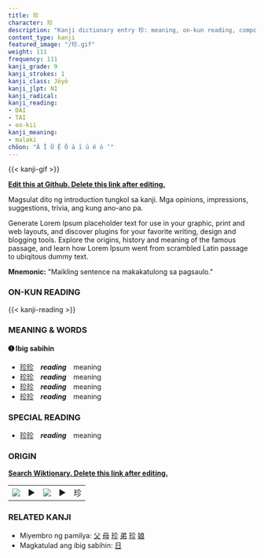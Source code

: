 ```yaml
---
title: 珍
character: 珍
description: "Kanji dictionary entry 珍: meaning, on-kun reading, compounds, origin, related kanji"
content_type: kanji
featured_image: "/珍.gif"
weight: 111
frequency: 111
kanji_grade: 9
kanji_strokes: 1
kanji_class: Jōyō
kanji_jlpt: N1
kanji_radical: 
kanji_reading: 
- DAI
- TAI
- oo-kii
kanji_meaning:
- malaki
chōon: "Ā Ī Ū Ē Ō ā ī ū ē ō ’"
---
```

[//]: # (Don't edit the line below. Kanji animated GIF code is automatically generated.)
{{< kanji-gif >}}

[//]: # (Edit below this line.)

**[Edit this at Github. Delete this link after editing.](https://github.com/tim0g/tim/tree/main/content/kanji/珍/index.md)**

Magsulat dito ng introduction tungkol sa kanji. Mga opinions, impressions, suggestions, trivia, ang kung ano-ano pa.

Generate Lorem Ipsum placeholder text for use in your graphic, print and web layouts, and discover plugins for your favorite writing, design and blogging tools. Explore the origins, history and meaning of the famous passage, and learn how Lorem Ipsum went from scrambled Latin passage to ubiqitous dummy text.
 
**Mnemonic:** "Maikling sentence na makakatulong sa pagsaulo."

### ON-KUN READING

[//]: # (Don't edit the line below. ON-KUN READING code is automatically generated.)
{{< kanji-reading >}}

### MEANING & WORDS

#### ➊ **Ibig sabihin**
  - [珍](../珍)[珍](../珍)　***reading***　meaning
  - [珍](../珍)[珍](../珍)　***reading***　meaning
  - [珍](../珍)[珍](../珍)　***reading***　meaning
  - [珍](../珍)[珍](../珍)　***reading***　meaning

### SPECIAL READING
  - [珍](../珍)[珍](../珍)　***reading***　meaning

### ORIGIN

**[Search Wiktionary. Delete this link after editing.](https://wiktionary.org/wiki/珍)**
<table class="kanji-table"><tr><td>
<img src="60px-珍-bronze.svg.png">
</td><td>▶</td><td>
<img src="60px-珍-oracle.svg.png">
</td><td>▶</td>
<td class="kanji-origin">珍</td>
</tr></table>

### RELATED KANJI
- Miyembro ng pamilya: [父](../父) [母](../母) [珍](../珍) [弟](../弟) [珍](../珍) [娘](../娘)
- Magkatulad ang ibig sabihin: [日](../日)
